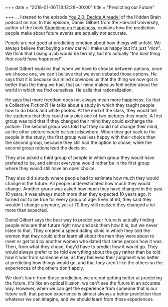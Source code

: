 +++
date = "2018-01-06T18:12:28+00:00"
title = "Predicting our Future"

+++
... listened to the episode [You 2.0: Decide Already!](https://www.npr.org/2017/08/21/545097480/you-2-0-why-were-bad-at-predicting-our-own-happiness-and-how-we-can-get-better) of the Hidden Brain podcast on npr. In this episode, Daniel Gilbert from the Harvard University, author of the book [Stumbling on Happiness](https://www.amazon.ca/Stumbling-Happiness-Daniel-Gilbert/dp/0676978584), explains how the prediction people make about future events are actually not accurate.

People are not good at predicting emotion about how things will unfold. We always believe that buying a new car will make us happy but it's just "_nice_". We think that Losing a job would be terribly, but it's actually "_the best thing that could have happened_".

Daniel Gilbert explains that when we have to choose between options, once we choose one, we can't believe that we even debated those options. He says that it is because our mind convinces us that the thing we now got is better than the thing we had, that our mind makes us feel better about the world in which we find ourselves. He calls that rationalization.

He says that more freedom does not always mean more happiness. (Is that a Collective Fiction?) He talks about a study in which they taught people how to do black and white photos. At the end of the class, they would tell the students that they could only pick one of two pictures they made. A first group was told that if they changed their mind they could exchange the picture. The second group was told that they could not change their mind, as the other picture would be sent elsewhere. When they got back to the people in the study, the first group was less happy with their choice than the second group, because they still had the option to chose, while the second group rationalized the decision.

They also asked a third group of people in which group they would have prefered to be, and almost everyone would rather be in the first group where they would still have an open choice.

They also did a study where people had to estimate how much they would change in the future. All people underestimated how much they would change. Another group was asked how much they have changed in the past 10 years, it was always much more than they expected 10 years ago. It turned out to be true for every group of age. Even at 60, they said they wouldn't change anymore, yet at 70 they still realized they changed a lot more than expected.

Daniel Gilbert says the best way to predict your future is actually finding people who are that future right now and ask them how it is, but we never listen to that. They created a speed dating clinic in which they told the women that they could either learn all about the men they were about to meet or get told by another women who dated that same person how it was. Then, from what they chose, they'd have to predict how it would go. They would always prefer to be told everything about the guy rather than be told how it was from someone else, as they believed their judgment was better at predicting how things would go, and that they aren't like the others so the experiences of the others don't apply.

We don't learn from those prediction, we are not getting better at predicting the future. It's like an optical illusion, we can't see the future in an accurate way. However, when we can get the experience from someone that is our future self, that person experience is almost always a better prediction than whatever we can imagine, and we should learn from those experiences.